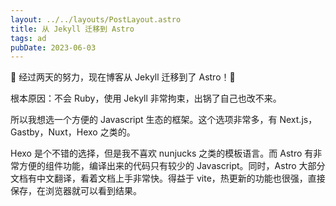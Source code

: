 ```yaml
---
layout: ../../layouts/PostLayout.astro
title: 从 Jekyll 迁移到 Astro
tags: ad
pubDate: 2023-06-03
---
```


🎉 经过两天的努力，现在博客从 Jekyll 迁移到了 Astro！🎉

根本原因：不会 Ruby，使用 Jekyll 非常拘束，出锅了自己也改不来。

所以我想选一个方便的 Javascript 生态的框架。这个选项非常多，有 Next.js，Gastby，Nuxt，Hexo 之类的。

Hexo 是个不错的选择，但是我不喜欢 nunjucks 之类的模板语言。而 Astro 有非常方便的组件功能，编译出来的代码只有较少的 Javascript。同时，Astro 大部分文档有中文翻译，看着文档上手非常快。得益于 vite，热更新的功能也很强，直接保存，在浏览器就可以看到结果。